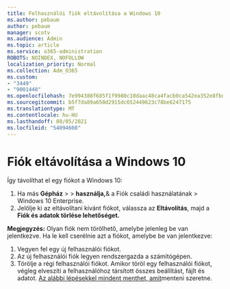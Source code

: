 ```yaml
---
title: Felhasználói fiók eltávolítása a Windows 10
ms.author: pebaum
author: pebaum
manager: scotv
ms.audience: Admin
ms.topic: article
ms.service: o365-administration
ROBOTS: NOINDEX, NOFOLLOW
localization_priority: Normal
ms.collection: Adm_O365
ms.custom:
- "3449"
- "9001448"
ms.openlocfilehash: 7e994388f685f1f9980c10daac48ca4facb0ca542ea352e8fbd31bf451cff305
ms.sourcegitcommit: b5f7da89a650d2915dc652449623c78be6247175
ms.translationtype: MT
ms.contentlocale: hu-HU
ms.lasthandoff: 08/05/2021
ms.locfileid: "54094608"
---
```

# <a name="remove-an-account-in-windows-10"></a>Fiók eltávolítása a Windows 10

Így távolíthat el egy fiókot a Windows 10:

1. Ha más **Gépház**  >    >  **használja,**& a Fiók családi használatának  >   Windows 10 Enterprise.
2. Jelölje ki az eltávolítani kívánt fiókot, válassza az **Eltávolítás**, majd a **Fiók és adatok törlése lehetőséget.**
 
**Megjegyzés:** Olyan fiók nem törölhető, amelybe jelenleg be van jelentkezve.  Ha le kell cserélnie azt a fiókot, amelybe be van jelentkezve:

1. Vegyen fel egy új felhasználói fiókot.
2. Az új felhasználói fiók legyen rendszergazda a számítógépen.
3. Törölje a régi felhasználói fiókot. Amikor töröl egy felhasználói fiókot, végleg elveszíti a felhasználóhoz társított összes beállítást, fájlt és adatot. [Az alábbi lépésekkel mindent menthet, amit](https://support.microsoft.com/help/4027408/windows-10-backup-and-restore)menteni szeretne.